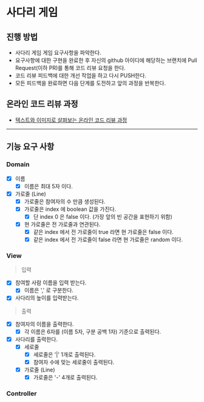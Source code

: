 # 사다리 게임

## 진행 방법

* 사다리 게임 게임 요구사항을 파악한다.
* 요구사항에 대한 구현을 완료한 후 자신의 github 아이디에 해당하는 브랜치에 Pull Request(이하 PR)를 통해 코드 리뷰 요청을 한다.
* 코드 리뷰 피드백에 대한 개선 작업을 하고 다시 PUSH한다.
* 모든 피드백을 완료하면 다음 단계를 도전하고 앞의 과정을 반복한다.

## 온라인 코드 리뷰 과정

* [텍스트와 이미지로 살펴보는 온라인 코드 리뷰 과정](https://github.com/nextstep-step/nextstep-docs/tree/master/codereview)

---

## 기능 요구 사항

### Domain

- [x] 이름
    - [x] 이름은 최대 5자 이다.
- [x] 가로줄 (Line)
    - [x] 가로줄은 참여자의 수 만큼 생성된다.
    - [x] 가로줄은 index 에 boolean 값을 가진다.
        - [x] 단 index 0 은 false 이다. (가장 앞의 빈 공간을 표현하기 위함)
    - [x] 현 가로줄은 전 가로줄과 연관된다.
        - [x] 같은 index 에서 전 가로줄이 true 라면 현 가로줄은 false 이다.
        - [x] 같은 index 에서 전 가로줄이 false 라면 현 가로줄은 random 이다.

### View

> 입력

- [x] 참여할 사람 이름을 입력 받는다.
    - [x] 이름은 ',' 로 구분한다.
- [x] 사다리의 높이를 입력받는다.

> 출력

- [x] 참여자의 이름을 출력한다.
    - [x] 각 이름은 6자를 (이름 5자, 구분 공백 1자) 기준으로 출력된다.
- [x] 사다리를 출력한다.
    - [x] 세로줄
        - [x] 세로줄은 '|' 1개로 출력된다.
        - [x] 참여자 수에 맞는 세로줄이 출력된다.
    - [x] 가로줄 (Line)
        - [x] 가로줄은 '-' 4개로 출력된다.

### Controller

